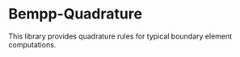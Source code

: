# Bempp-Quadrature

This library provides quadrature rules for typical boundary element computations.

